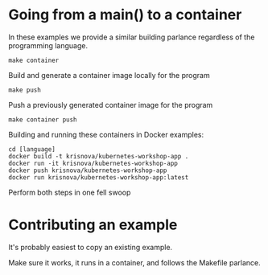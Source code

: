 # Going from a main() to a container

In these examples we provide a similar building parlance regardless of the programming language.

```
make container
```

Build and generate a container image locally for the program

```
make push
```

Push a previously generated container image for the program

```
make container push
```


Building and running these containers in Docker examples:

```
cd [language]
docker build -t krisnova/kubernetes-workshop-app .
docker run -it krisnova/kubernetes-workshop-app
docker push krisnova/kubernetes-workshop-app
docker run krisnova/kubernetes-workshop-app:latest
```

Perform both steps in one fell swoop

# Contributing an example

It's probably easiest to copy an existing example.

Make sure it works, it runs in a container, and follows the Makefile parlance.

